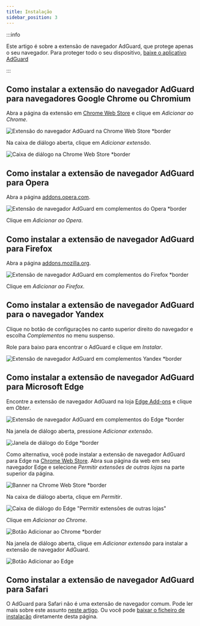 ```yaml
---
title: Instalação
sidebar_position: 3
---
```


:::info

Este artigo é sobre a extensão de navegador AdGuard, que protege apenas o seu navegador. Para proteger todo o seu dispositivo, [baixe o aplicativo AdGuard](https://agrd.io/download-kb-adblock)

:::

## Como instalar a extensão do navegador AdGuard para navegadores Google Chrome ou Chromium

Abra a página da extensão em [Chrome Web Store](https://agrd.io/extension_chrome) e clique em *Adicionar ao Chrome*.

![Extensão do navegador AdGuard na Chrome Web Store *border](https://cdn.adtidy.org/content/Kb/ad_blocker/browser_extension/ad_blocker_browser_extension_chrome.png)

Na caixa de diálogo aberta, clique em *Adicionar extensão*.

![Caixa de diálogo na Chrome Web Store *border](https://cdn.adtidy.org/content/Kb/ad_blocker/browser_extension/ad_blocker_browser_extension_chrome1.png)

## Como instalar a extensão de navegador AdGuard para Opera

Abra a página [addons.opera.com](https://agrd.io/extension_opera).

![Extensão de navegador AdGuard em complementos do Opera *border](https://cdn.adtidy.org/content/Kb/ad_blocker/browser_extension/ad_blocker_browser_extension_opera.png)

Clique em *Adicionar ao Opera*.

## Como instalar a extensão de navegador AdGuard para Firefox

Abra a página [addons.mozilla.org](https://agrd.io/extension_firefox).

![Extensão de navegador AdGuard em complementos do Firefox *border](https://cdn.adtidy.org/content/Kb/ad_blocker/browser_extension/ad_blocker_browser_extension_firefox.png)

Clique em *Adicionar ao Firefox*.

## Como instalar a extensão de navegador AdGuard para o navegador Yandex

Clique no botão de configurações no canto superior direito do navegador e escolha *Complementos* no menu suspenso.

Role para baixo para encontrar o AdGuard e clique em *Instalar*.

![Extensão de navegador AdGuard em complementos Yandex *border](https://cdn.adtidy.org/content/Kb/ad_blocker/browser_extension/ad_blocker_browser_extension_yandex.png)

## Como instalar a extensão de navegador AdGuard para Microsoft Edge

Encontre a extensão de navegador AdGuard na loja [Edge Add-ons](https://agrd.io/extension_edge) e clique em *Obter*.

![Extensão de navegador AdGuard em complementos do Edge *border](https://cdn.adtidy.org/content/Kb/ad_blocker/browser_extension/ad_blocker_browser_extension_edge.png)

Na janela de diálogo aberta, pressione *Adicionar extensão*.

![Janela de diálogo do Edge *border](https://cdn.adtidy.org/content/Kb/ad_blocker/browser_extension/ad_blocker_browser_extension_edge1.png)

Como alternativa, você pode instalar a extensão de navegador AdGuard para Edge na [Chrome Web Store](https://agrd.io/extension_chrome). Abra sua página da web em seu navegador Edge e selecione *Permitir extensões de outras lojas* na parte superior da página.

![Banner na Chrome Web Store *border](https://cdn.adtidy.org/content/Kb/ad_blocker/browser_extension/edge_banner.jpg)

Na caixa de diálogo aberta, clique em *Permitir*.

![Caixa de diálogo do Edge "Permitir extensões de outras lojas"](https://cdn.adtidy.org/content/Kb/ad_blocker/browser_extension/allow_from_stores.jpg)

Clique em *Adicionar ao Chrome*.

![Botão Adicionar ao Chrome *border](https://cdn.adtidy.org/content/Kb/ad_blocker/browser_extension/add_to_chrome.jpg)

Na janela de diálogo aberta, clique em *Adicionar extensão* para instalar a extensão de navegador AdGuard.

![Botão Adicionar ao Edge](https://cdn.adtidy.org/content/Kb/ad_blocker/browser_extension/add_to_edge.jpg)

## Como instalar a extensão de navegador AdGuard para Safari

O AdGuard para Safari não é uma extensão de navegador comum. Pode ler mais sobre este assunto [neste artigo](/adguard-for-safari/features/general). Ou você pode [baixar o ficheiro de instalação](https://agrd.io/safari_release) diretamente desta página.
